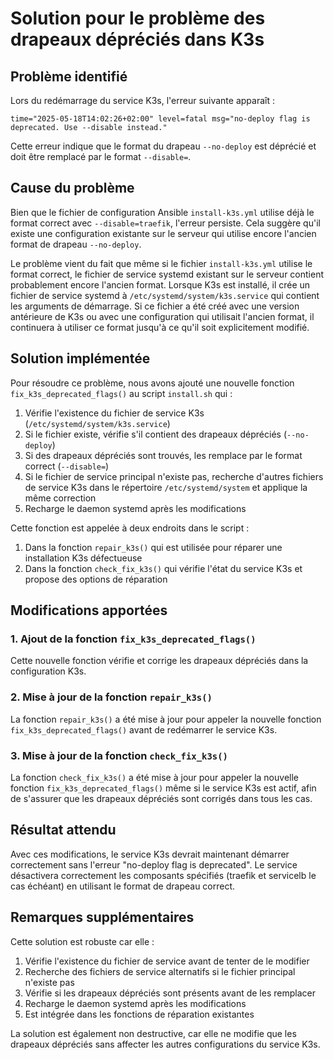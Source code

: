 # Solution pour le problème des drapeaux dépréciés dans K3s

## Problème identifié

Lors du redémarrage du service K3s, l'erreur suivante apparaît :

```
time="2025-05-18T14:02:26+02:00" level=fatal msg="no-deploy flag is deprecated. Use --disable instead."
```

Cette erreur indique que le format du drapeau `--no-deploy` est déprécié et doit être remplacé par le format `--disable=`.

## Cause du problème

Bien que le fichier de configuration Ansible `install-k3s.yml` utilise déjà le format correct avec `--disable=traefik`, l'erreur persiste. Cela suggère qu'il existe une configuration existante sur le serveur qui utilise encore l'ancien format de drapeau `--no-deploy`.

Le problème vient du fait que même si le fichier `install-k3s.yml` utilise le format correct, le fichier de service systemd existant sur le serveur contient probablement encore l'ancien format. Lorsque K3s est installé, il crée un fichier de service systemd à `/etc/systemd/system/k3s.service` qui contient les arguments de démarrage. Si ce fichier a été créé avec une version antérieure de K3s ou avec une configuration qui utilisait l'ancien format, il continuera à utiliser ce format jusqu'à ce qu'il soit explicitement modifié.

## Solution implémentée

Pour résoudre ce problème, nous avons ajouté une nouvelle fonction `fix_k3s_deprecated_flags()` au script `install.sh` qui :

1. Vérifie l'existence du fichier de service K3s (`/etc/systemd/system/k3s.service`)
2. Si le fichier existe, vérifie s'il contient des drapeaux dépréciés (`--no-deploy`)
3. Si des drapeaux dépréciés sont trouvés, les remplace par le format correct (`--disable=`)
4. Si le fichier de service principal n'existe pas, recherche d'autres fichiers de service K3s dans le répertoire `/etc/systemd/system` et applique la même correction
5. Recharge le daemon systemd après les modifications

Cette fonction est appelée à deux endroits dans le script :

1. Dans la fonction `repair_k3s()` qui est utilisée pour réparer une installation K3s défectueuse
2. Dans la fonction `check_fix_k3s()` qui vérifie l'état du service K3s et propose des options de réparation

## Modifications apportées

### 1. Ajout de la fonction `fix_k3s_deprecated_flags()`

Cette nouvelle fonction vérifie et corrige les drapeaux dépréciés dans la configuration K3s.

### 2. Mise à jour de la fonction `repair_k3s()`

La fonction `repair_k3s()` a été mise à jour pour appeler la nouvelle fonction `fix_k3s_deprecated_flags()` avant de redémarrer le service K3s.

### 3. Mise à jour de la fonction `check_fix_k3s()`

La fonction `check_fix_k3s()` a été mise à jour pour appeler la nouvelle fonction `fix_k3s_deprecated_flags()` même si le service K3s est actif, afin de s'assurer que les drapeaux dépréciés sont corrigés dans tous les cas.

## Résultat attendu

Avec ces modifications, le service K3s devrait maintenant démarrer correctement sans l'erreur "no-deploy flag is deprecated". Le service désactivera correctement les composants spécifiés (traefik et servicelb le cas échéant) en utilisant le format de drapeau correct.

## Remarques supplémentaires

Cette solution est robuste car elle :

1. Vérifie l'existence du fichier de service avant de tenter de le modifier
2. Recherche des fichiers de service alternatifs si le fichier principal n'existe pas
3. Vérifie si les drapeaux dépréciés sont présents avant de les remplacer
4. Recharge le daemon systemd après les modifications
5. Est intégrée dans les fonctions de réparation existantes

La solution est également non destructive, car elle ne modifie que les drapeaux dépréciés sans affecter les autres configurations du service K3s.